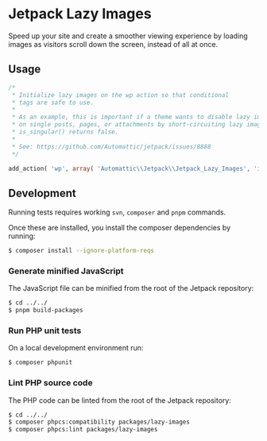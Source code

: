# Jetpack Lazy Images

Speed up your site and create a smoother viewing experience by loading images as visitors scroll down the screen, instead of all at once.

## Usage

```php
/*
 * Initialize lazy images on the wp action so that conditional
 * tags are safe to use.
 *
 * As an example, this is important if a theme wants to disable lazy images except
 * on single posts, pages, or attachments by short-circuiting lazy images when
 * is_singular() returns false.
 *
 * See: https://github.com/Automattic/jetpack/issues/8888
 */

add_action( 'wp', array( 'Automattic\\Jetpack\\Jetpack_Lazy_Images', 'instance' ) );
```

## Development

Running tests requires working `svn`, `composer` and `pnpm` commands.

Once these are installed, you install the composer dependencies by running:

```bash
$ composer install --ignore-platform-reqs
```

### Generate minified JavaScript

The JavaScript file can be minified from the root of the Jetpack repository:

```bash
$ cd ../../
$ pnpm build-packages
```

### Run PHP unit tests

On a local development environment run:
```bash
$ composer phpunit
```

### Lint PHP source code

The PHP code can be linted from the root of the Jetpack repository:
```bash
$ cd ../../
$ composer phpcs:compatibility packages/lazy-images
$ composer phpcs:lint packages/lazy-images
```

